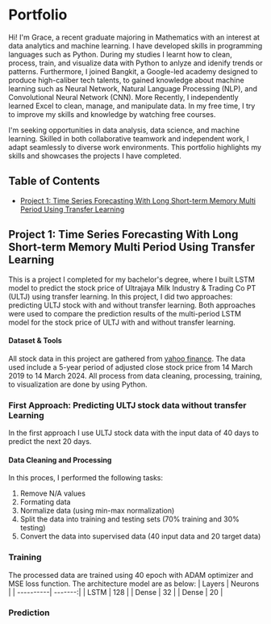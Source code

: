 # Portfolio
Hi! I'm Grace, a recent graduate majoring in Mathematics with an interest at data analytics and machine learning. I have developed skills in programming languages such as Python. During my studies I learnt how to clean, process, train, and visualize data with Python to anlyze and idenify trends or patterns. Furthermore, I joined Bangkit, a Google-led academy designed to produce high-caliber tech talents, to gained knowledge about machine learning such as Neural Network, Natural Language Processing (NLP), and Convolutional Neural Network (CNN). More Recently, I independently learned Excel to clean, manage, and manipulate data. In my free time, I try to improve my skills and knowledge by watching free courses. 

I'm seeking opportunities in data analysis, data science, and machine learning. Skilled in both collaborative teamwork and independent work, I adapt seamlessly to diverse work environments. This portfolio highlights my skills and showcases the projects I have completed.

## Table of Contents
* [Project 1: Time Series Forecasting With Long Short-term Memory Multi Period Using Transfer Learning](https://github.com/GraceAprilia/Portofolio/edit/main/README.md#project-1-time-series-forecasting-with-long-short-term-memory-multi-period-using-transfer-learning)

## Project 1: Time Series Forecasting With Long Short-term Memory Multi Period Using Transfer Learning
This is a project I completed for my bachelor's degree, where I built LSTM model to predict the stock price of Ultrajaya Milk Industry & Trading Co PT (ULTJ) using transfer learning. In this project, I did two approaches: predicting ULTJ stock with and without transfer learning. Both approaches were used to compare the prediction results of the multi-period LSTM model for the stock price of ULTJ with and without transfer learning. 

#### Dataset & Tools
All stock data in this project are gathered from [yahoo finance](https://finance.yahoo.com). The data used include a 5-year period of adjusted close stock price from 14 March 2019 to 14 March 2024. All process from data cleaning, processing, training, to visualization are done by using Python.

### First Approach: Predicting ULTJ stock data without transfer Learning
In the first approach I use ULTJ stock data with the input data of 40 days to predict the next 20 days.
#### Data Cleaning and Processing 
In this proces, I performed the following tasks:
1. Remove N/A values
2. Formating data
3. Normalize data (using min-max normalization)
4. Split the data into training and testing sets (70% training and 30% testing)
5. Convert the data into supervised data (40 input data and 20 target data)

### Training
The processed data are trained using 40 epoch with ADAM optimizer and MSE loss function. The architecture model are as below:
| Layers    | Neurons |
| ----------| -------:|
| LSTM      | 128 |
| Dense     |   32 |
| Dense     |    20 |

### Prediction




